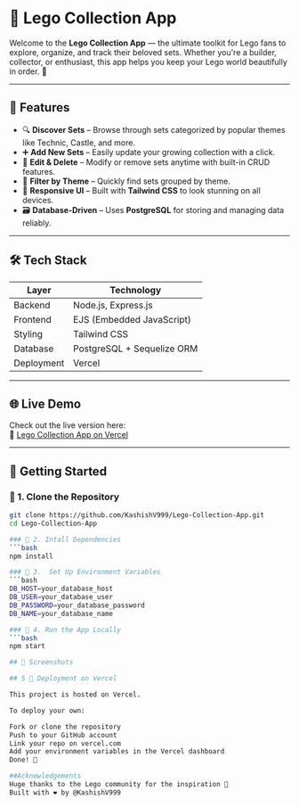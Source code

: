 # 🧩 Lego Collection App

Welcome to the **Lego Collection App** — the ultimate toolkit for Lego fans to explore, organize, and track their beloved sets. Whether you're a builder, collector, or enthusiast, this app helps you keep your Lego world beautifully in order. 🚀

---

## 🌟 Features

- 🔍 **Discover Sets** – Browse through sets categorized by popular themes like Technic, Castle, and more.
- ➕ **Add New Sets** – Easily update your growing collection with a click.
- 📝 **Edit & Delete** – Modify or remove sets anytime with built-in CRUD features.
- 🎨 **Filter by Theme** – Quickly find sets grouped by theme.
- 📱 **Responsive UI** – Built with **Tailwind CSS** to look stunning on all devices.
- 🗃️ **Database-Driven** – Uses **PostgreSQL** for storing and managing data reliably.

---

## 🛠️ Tech Stack

| Layer        | Technology                 |
|--------------|-----------------------------|
| Backend      | Node.js, Express.js         |
| Frontend     | EJS (Embedded JavaScript)   |
| Styling      | Tailwind CSS                |
| Database     | PostgreSQL + Sequelize ORM  |
| Deployment   | Vercel                      |

---

## 🌐 Live Demo

Check out the live version here:  
🔗 [Lego Collection App on Vercel](https://web322-lovat.vercel.app/)

---

## 🏁 Getting Started

### 🔧 1. Clone the Repository

```bash
git clone https://github.com/KashishV999/Lego-Collection-App.git
cd Lego-Collection-App

### 🔧 2. Intall Dependencies
```bash
npm install

### 🔧 3.  Set Up Environment Variables
```bash
DB_HOST=your_database_host
DB_USER=your_database_user
DB_PASSWORD=your_database_password
DB_NAME=your_database_name

### 🔧 4. Run the App Locally
```bash
npm start

## 🏁 Screenshots

## 5 🚀 Deployment on Vercel

This project is hosted on Vercel.

To deploy your own:

Fork or clone the repository
Push to your GitHub account
Link your repo on vercel.com
Add your environment variables in the Vercel dashboard
Done! 🚀

##Acknowledgements
Huge thanks to the Lego community for the inspiration 💛
Built with ❤️ by @KashishV999
